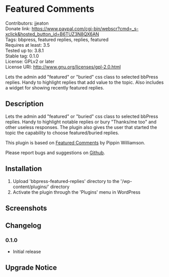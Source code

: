 # Featured Comments #

Contributors: jjeaton  
Donate link: https://www.paypal.com/cgi-bin/webscr?cmd=_s-xclick&hosted_button_id=B6TUZ3N8QX6AN  
Tags: bbpress, featured replies, replies, featured  
Requires at least: 3.5  
Tested up to: 3.8.1  
Stable tag: 0.1.0  
License: GPLv2 or later  
License URI: http://www.gnu.org/licenses/gpl-2.0.html  

Lets the admin add "featured" or "buried" css class to selected bbPress replies. Handy to highlight replies that add value to the topic. Also includes a widget for showing recently featured replies.

## Description ##

Lets the admin add "featured" or "buried" css class to selected bbPress replies. Handy to highlight notable replies or bury "Thanks/me too" and other useless responses. The plugin also gives the user that started the topic the capability to choose featured/buried replies.

This plugin is based on [Featured Comments](https://wordpress.org/plugins/feature-comments/) by Pippin Williamson.

Please report bugs and suggestions on [Github](https://github.com/jjeaton/bbpress-featured-replies).


## Installation ##

1. Upload 'bbpress-featured-replies' directory to the '/wp-content/plugins/' directory
2. Activate the plugin through the 'Plugins' menu in WordPress

## Screenshots ##

## Changelog ##

### 0.1.0 ###

* Initial release

## Upgrade Notice ##
